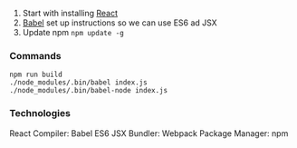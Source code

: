 1. Start with installing [React](https://facebook.github.io/react/docs/installation.html)
2. [Babel](https://babeljs.io/docs/setup/#installation) set up instructions so we can use ES6 ad JSX
3. Update npm `npm update -g`

### Commands
```
npm run build
./node_modules/.bin/babel index.js  
./node_modules/.bin/babel-node index.js  
```

### Technologies
React
Compiler: Babel
ES6
JSX
Bundler: Webpack
Package Manager: npm
